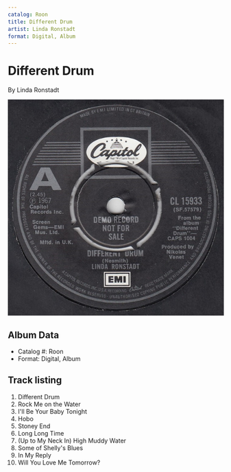 ```yaml
---
catalog: Roon
title: Different Drum
artist: Linda Ronstadt
format: Digital, Album
---
```


# Different Drum

By Linda Ronstadt

![](../../assets/albumcovers/Linda_Ronstadt-Different_Drum.png)

## Album Data

- Catalog #: Roon
- Format: Digital, Album


## Track listing


1. Different Drum
2. Rock Me on the Water
3. I'll Be Your Baby Tonight
4. Hobo
5. Stoney End
6. Long Long Time
7. (Up to My Neck In) High Muddy Water
8. Some of Shelly's Blues
9. In My Reply
10. Will You Love Me Tomorrow?

